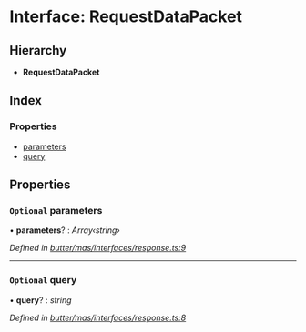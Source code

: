 
# Interface: RequestDataPacket

## Hierarchy

* **RequestDataPacket**

## Index

### Properties

* [parameters](_butter_mas_interfaces_response_.requestdatapacket.md#optional-parameters)
* [query](_butter_mas_interfaces_response_.requestdatapacket.md#optional-query)

## Properties

### `Optional` parameters

• **parameters**? : *Array‹string›*

*Defined in [butter/mas/interfaces/response.ts:9](https://github.com/butter-robotics/Butter.MAS.JavascriptAPI/blob/2d105e8/butter/mas/interfaces/response.ts#L9)*

___

### `Optional` query

• **query**? : *string*

*Defined in [butter/mas/interfaces/response.ts:8](https://github.com/butter-robotics/Butter.MAS.JavascriptAPI/blob/2d105e8/butter/mas/interfaces/response.ts#L8)*
